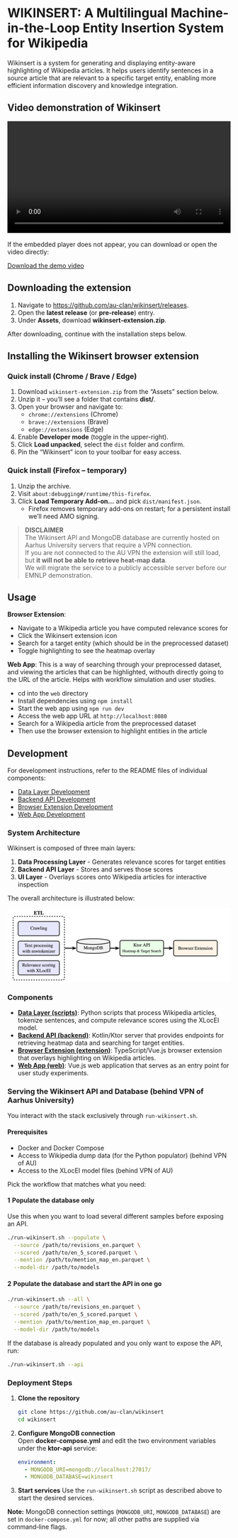 # WIKINSERT: A Multilingual Machine-in-the-Loop Entity Insertion System for Wikipedia

Wikinsert is a system for generating and displaying entity-aware highlighting of Wikipedia articles. It helps users
identify sentences in a source article that are relevant to a specific target entity, enabling more efficient
information discovery and knowledge integration.

## Video demonstration of Wikinsert

<video width="100%" height="auto" controls>
  <source src="static/demo.mp4" type="video/mp4">
  Your browser does not support the video tag.
</video>

If the embedded player does not appear, you can download or open the video directly:

[Download the demo video](static/demo.mp4)


## Downloading the extension

1. Navigate to <https://github.com/au-clan/wikinsert/releases>.
2. Open the **latest release** (or **pre‑release**) entry.
3. Under **Assets**, download **wikinsert‑extension.zip**.

After downloading, continue with the installation steps below.

## Installing the Wikinsert browser extension

### Quick install (Chrome / Brave / Edge)
1. Download `wikinsert-extension.zip` from the “Assets” section below.
2. Unzip it – you’ll see a folder that contains **dist/**.
3. Open your browser and navigate to:
   * `chrome://extensions`  (Chrome)  
   * `brave://extensions`   (Brave)  
   * `edge://extensions`    (Edge)
4. Enable **Developer mode** (toggle in the upper-right).
5. Click **Load unpacked**, select the `dist` folder and confirm.
6. Pin the “Wikinsert” icon to your toolbar for easy access.

### Quick install (Firefox – temporary)
1. Unzip the archive.
2. Visit `about:debugging#/runtime/this-firefox`.
3. Click **Load Temporary Add-on…** and pick `dist/manifest.json`.
   * Firefox removes temporary add-ons on restart; for a persistent install we’ll need AMO signing.

> **DISCLAIMER**  
> The Wikinsert API and MongoDB database are currently hosted on Aarhus University servers that require a VPN connection.  
> If you are not connected to the AU VPN the extension will still load, but **it will not be able to retrieve heat‑map data**.  
> We will migrate the service to a publicly accessible server before our EMNLP demonstration.
## Usage

**Browser Extension**:
- Navigate to a Wikipedia article you have computed relevance scores for
- Click the Wikinsert extension icon
- Search for a target entity (which should be in the preprocessed dataset)
- Toggle highlighting to see the heatmap overlay

**Web App**:
This is a way of searching through your preprocessed dataset, and viewing the articles that can be highlighted, withouth directly going to the URL of the article. Helps with workflow simulation and user studies.
- cd into the `web` directory
- Install dependencies using `npm install`
- Start the web app using `npm run dev`
- Access the web app URL at `http://localhost:8080`
- Search for a Wikipedia article from the preprocessed dataset
- Then use the browser extension to highlight entities in the article

## Development

For development instructions, refer to the README files of individual components:

- [Data Layer Development](scripts/README.md)
- [Backend API Development](backend/README.md)
- [Browser Extension Development](extension/README.md)
- [Web App Development](web/README.md)


### System Architecture

Wikinsert is composed of three main layers:

1. **Data Processing Layer** - Generates relevance scores for target entities
2. **Backend API Layer** - Stores and serves those scores
3. **UI Layer** - Overlays scores onto Wikipedia articles for interactive inspection

The overall architecture is illustrated below:

![Wikinsert System Architecture](static/system-diagram.png)

### Components

- **[Data Layer (scripts)](scripts/README.md)**: Python scripts that process Wikipedia articles, tokenize sentences, and
  compute relevance scores using the XLocEI model.
- **[Backend API (backend)](backend/README.md)**: Kotlin/Ktor server that provides endpoints for retrieving heatmap data
  and searching for target entities.
- **[Browser Extension (extension)](extension/README.md)**: TypeScript/Vue.js browser extension that overlays
  highlighting on Wikipedia articles.
- **[Web App (web)](web/README.md)**: Vue.js web application that serves as an entry point for user study experiments.

### Serving the Wikinsert API and Database (behind VPN of Aarhus University)
You interact with the stack exclusively through `run-wikinsert.sh`.  

#### Prerequisites
- Docker and Docker Compose
- Access to Wikipedia dump data (for the Python populator) (behind VPN of AU)
- Access to the XLocEI model files (behind VPN of AU)

Pick the workflow that matches what you need:

#### 1  Populate the database only
Use this when you want to load several different samples before exposing an API.
```bash
./run-wikinsert.sh --populate \
  --source /path/to/revisions_en.parquet \
  --scored /path/to/en_5_scored.parquet \
  --mention /path/to/mention_map_en.parquet \
  --model-dir /path/to/models
```
#### 2  Populate the database **and** start the API in one go

```bash
./run-wikinsert.sh --all \
  --source /path/to/revisions_en.parquet \
  --scored /path/to/en_5_scored.parquet \
  --mention /path/to/mention_map_en.parquet \
  --model-dir /path/to/models
```

If the database is already populated and you only want to expose the API, run:

```bash
./run-wikinsert.sh --api
```


### Deployment Steps

1. **Clone the repository**
   ```bash
   git clone https://github.com/au-clan/wikinsert
   cd wikinsert
   ```

2. **Configure MongoDB connection**  
   Open **docker-compose.yml** and edit the two environment variables under the **ktor-api** service:

   ```yaml
   environment:
     - MONGODB_URI=mongodb://localhost:27017/
     - MONGODB_DATABASE=wikinsert
   ```

3. **Start services**
   Use the `run-wikinsert.sh` script as described above to start the desired services.

**Note:** MongoDB connection settings (`MONGODB_URI`, `MONGODB_DATABASE`) are set in `docker-compose.yml` for now; all other paths are supplied via command‑line flags.
